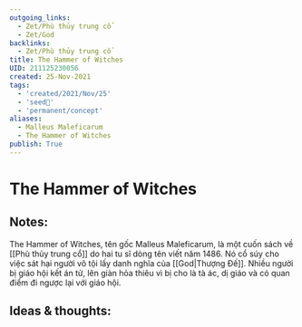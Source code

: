 ```yaml
---
outgoing_links:
  - Zet/Phù thủy trung cổ
  - Zet/God
backlinks:
  - Zet/Phù thủy trung cổ
title: The Hammer of Witches
UID: 211125230056
created: 25-Nov-2021
tags:
  - 'created/2021/Nov/25'
  - 'seed🥜'
  - 'permanent/concept'
aliases:
  - Malleus Maleficarum
  - The Hammer of Witches
publish: True
---
```

# The Hammer of Witches

## Notes:
The Hammer of Witches, tên gốc Malleus Maleficarum, là một cuốn sách về [[Phù thủy trung cổ]] do hai tu sĩ dòng tên viết năm 1486. Nó cổ súy cho việc sát hại người vô tội lấy danh nghĩa của [[God|Thượng Đế]]. Nhiều người bị giáo hội kết án tử, lên giàn hỏa thiêu vì bị cho là tà ác, dị giáo và có quan điểm đi ngược lại với giáo hội.

## Ideas & thoughts:



